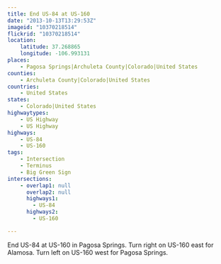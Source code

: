 ```yaml
---
title: End US-84 at US-160
date: "2013-10-13T13:29:53Z"
imageid: "10370218514"
flickrid: "10370218514"
location:
    latitude: 37.268865
    longitude: -106.993131
places:
    - Pagosa Springs|Archuleta County|Colorado|United States
counties:
    - Archuleta County|Colorado|United States
countries:
    - United States
states:
    - Colorado|United States
highwaytypes:
    - US Highway
    - US Highway
highways:
    - US-84
    - US-160
tags:
    - Intersection
    - Terminus
    - Big Green Sign
intersections:
    - overlap1: null
      overlap2: null
      highways1:
        - US-84
      highways2:
        - US-160

---
```

End US-84 at US-160 in Pagosa Springs.  Turn right on US-160 east for Alamosa.  Turn left on US-160 west for Pagosa Springs.